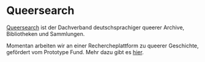 # Queersearch

[Queersearch](https://queersearch.org/) ist der Dachverband deutschsprachiger queerer Archive, Bibliotheken und Sammlungen.

Momentan arbeiten wir an einer Rechercheplattform zu queerer Geschichte, gefördert vom Prototype Fund. Mehr dazu gibt es [hier](https://prototypefund.de/project/queersearch/). 

